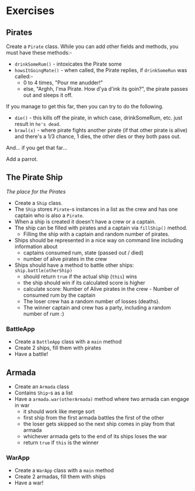 # Exercises

## Pirates

Create a `Pirate` class. While you can add other fields and methods, you must
have these methods:-

- `drinkSomeRum()` - intoxicates the Pirate some
- `howsItGoingMate()` - when called, the Pirate replies, if `drinkSomeRun` was
  called:-
  - 0 to 4 times, "Pour me anudder!"
  - else, "Arghh, I'ma Pirate. How d'ya d'ink its goin?", the pirate passes out
    and sleeps it off.

If you manage to get this far, then you can try to do the following.

- `die()` - this kills off the pirate, in which case, drinkSomeRum, etc. just
  result in `he's dead`.
- `brawl(x)` - where pirate fights another pirate (if that other pirate is
  alive) and there's a 1/3 chance, 1 dies, the other dies or they both pass out.

And... if you get that far... 

Add a parrot.

## The Pirate Ship

*The place for the Pirates*

- Create a `Ship` class.
- The `Ship` stores `Pirate`-s instances in a list as the crew and has one captain who is also a `Pirate`.
- When a ship is created it doesn't have a crew or a captain.
- The ship can be filled with pirates and a captain via `fillShip()` method.
  - Filling the ship with a captain and random number of pirates.
- Ships should be represented in a nice way on command line including
  information about
  - captains consumed rum, state (passed out / died)
  - number of alive pirates in the crew
- Ships should have a method to battle other ships: `ship.battle(otherShip)`
  - should return `true` if the actual ship (`this`) wins
  - the ship should win if its calculated score is higher
  - calculate score: Number of Alive pirates in the crew - Number of consumed
    rum by the captain
  - The loser crew has a random number of losses (deaths).
  - The winner captain and crew has a party, including a random number of rum :)

### BattleApp

- Create a `BattleApp` class with a `main` method
- Create 2 ships, fill them with pirates
- Have a battle!

## Armada

- Create an `Armada` class
- Contains `Ship`-s as a list
- Have a `armada.war(otherArmada)` method where two armada can engage in war
  - it should work like merge sort
  - first ship from the first armada battles the first of the other
  - the loser gets skipped so the next ship comes in play from that armada
  - whichever armada gets to the end of its ships loses the war
  - return `true` if `this` is the winner

### WarApp

- Create a `WarApp` class with a `main` method
- Create 2 armadas, fill them with ships
- Have a war!